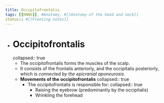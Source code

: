 ```yaml
---
title: Occipitofrontalis
tags: [[HNNS]], #Anatomy, #[[Anatomy of the head and neck]] 
status:: #[[Fleeting notes]]
---
```


- # Occipitofrontalis
  collapsed:: true
	- The occipitofrontalis forms the muscles of the scalp.
	- It consists of the frontalis anteriorly, and the occipitalis posteriorly, which is *connected by the epicranial aponeurosis*.
	- **Movements of the occipitofrontalis**
	  collapsed:: true
		- The occipitofrontalis is responsible for:
		  collapsed:: true
			- Raising the eyebrow (predominantly by the occipitalis)
			- Wrinkling the forehead